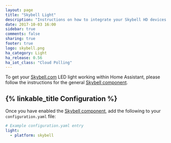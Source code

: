 ```yaml
---
layout: page
title: "Skybell Light"
description: "Instructions on how to integrate your Skybell HD devices within Home Assistant."
date: 2017-10-03 16:00
sidebar: true
comments: false
sharing: true
footer: true
logo: skybell.png
ha_category: Light
ha_release: 0.56
ha_iot_class: "Cloud Polling"
---
```


To get your [Skybell.com](https://skybell.com/) LED light working within Home Assistant, please follow the instructions for the general [Skybell component](/components/skybell).

## {% linkable_title Configuration %}

Once you have enabled the [Skybell component](/components/skybell), add the following to your `configuration.yaml` file:

```yaml
# Example configuration.yaml entry
light:
  - platform: skybell
```
